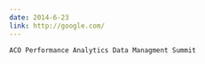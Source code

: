 ```yaml
---
date: 2014-6-23
link: http://google.com/
---
```


`ACO Performance Analytics Data Managment Summit`
